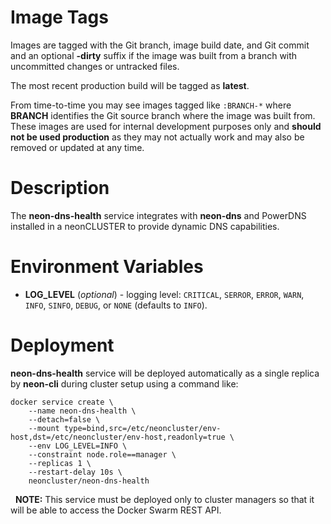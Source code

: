 # Image Tags

Images are tagged with the Git branch, image build date, and Git commit and an optional **-dirty** suffix if the image was built from a branch with uncommitted changes or untracked files.

The most recent production build will be tagged as **latest**.

From time-to-time you may see images tagged like `:BRANCH-*` where **BRANCH** identifies the Git source branch where the image was built from.  These images are used for internal development purposes only and **should not be used production** as they may not actually work and may also be removed or updated at any time.

# Description

The **neon-dns-health** service integrates with **neon-dns** and PowerDNS installed in a neonCLUSTER to provide dynamic DNS capabilities.

# Environment Variables

* **LOG_LEVEL** (*optional*) - logging level: `CRITICAL`, `SERROR`, `ERROR`, `WARN`, `INFO`, `SINFO`, `DEBUG`, or `NONE` (defaults to `INFO`).

# Deployment

**neon-dns-health** service will be deployed automatically as a single replica by **neon-cli** during cluster setup using a command like:

````
docker service create \
    --name neon-dns-health \
    --detach=false \
    --mount type=bind,src=/etc/neoncluster/env-host,dst=/etc/neoncluster/env-host,readonly=true \
    --env LOG_LEVEL=INFO \
    --constraint node.role==manager \
    --replicas 1 \
    --restart-delay 10s \
    neoncluster/neon-dns-health
````
&nbsp;
**NOTE:** This service must be deployed only to cluster managers so that it will be able to access the Docker Swarm REST API.

